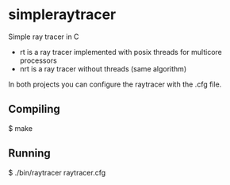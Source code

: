 simpleraytracer
===============

Simple ray tracer in C

* rt is a ray tracer implemented with posix threads for multicore processors
* nrt is a ray tracer without threads (same algorithm)


In both projects you can configure the raytracer with the .cfg file.

Compiling
---------
$ make

Running
-------
$ ./bin/raytracer raytracer.cfg